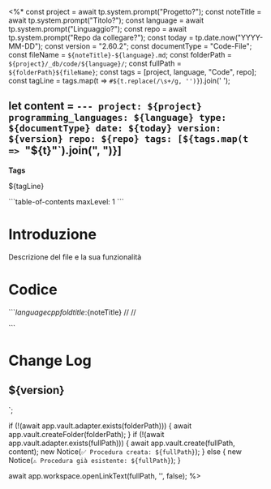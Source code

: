 <%*
const project = await tp.system.prompt("Progetto?");
const noteTitle = await tp.system.prompt("Titolo?");
const language = await tp.system.prompt("Linguaggio?");
const repo = await tp.system.prompt("Repo da collegare?");
const today = tp.date.now("YYYY-MM-DD");
const version = "2.60.2";
const documentType = "Code-File";
const fileName = `${noteTitle}-${language}.md`;
const folderPath = `${project}/_db/code/${language}/`;
const fullPath = `${folderPath}${fileName}`;
const tags = [project, language, "Code", repo];
const tagLine = tags.map(t => `#${t.replace(/\s+/g, '')}`).join(' ');

let content = `---
project: ${project}
programming_languages: ${language}
type: ${documentType}
date: ${today}
version: ${version}
repo: ${repo}
tags: [${tags.map(t => `"${t}"`).join(", ")}]
---
**Tags**

${tagLine}

\`\`\`table-of-contents
maxLevel: 1
\`\`\`

# Introduzione

Descrizione del file e la sua funzionalità


# Codice 
\`\`\`${language} cpp fold title:${noteTitle} 
// 
//

\`\`\`

# Change Log
## ${version}

`;

if (!(await app.vault.adapter.exists(folderPath))) {
  await app.vault.createFolder(folderPath);
}
if (!(await app.vault.adapter.exists(fullPath))) {
  await app.vault.create(fullPath, content);
  new Notice(`✅ Procedura creata: ${fullPath}`);
} else {
  new Notice(`⚠️ Procedura già esistente: ${fullPath}`);
}

await app.workspace.openLinkText(fullPath, '', false);
%>
